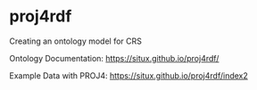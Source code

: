 # proj4rdf
Creating an ontology model for CRS

Ontology Documentation: https://situx.github.io/proj4rdf/

Example Data with PROJ4: https://situx.github.io/proj4rdf/index2
